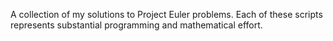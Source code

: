 A collection of my solutions to Project Euler problems. Each of these scripts represents substantial programming and mathematical effort.
